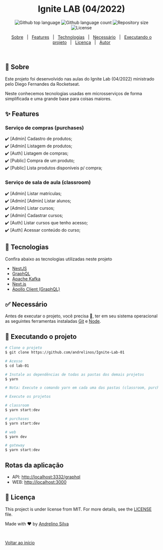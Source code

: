 <h1 align="center">Ignite LAB (04/2022)</h1>

<p align="center">
  <img alt="Github top language" src="https://img.shields.io/github/languages/top/andrelinos/lab-01?color=56BEB8">

  <img alt="Github language count" src="https://img.shields.io/github/languages/count/andrelinos/lab-01?color=56BEB8">

  <img alt="Repository size" src="https://img.shields.io/github/repo-size/andrelinos/lab-01?color=56BEB8">

  <img alt="License" src="https://img.shields.io/github/license/andrelinos/lab-01?color=56BEB8">

  <!-- <img alt="Github issues" src="https://img.shields.io/github/issues/andrelinos/lab-01?color=56BEB8" /> -->

  <!-- <img alt="Github forks" src="https://img.shields.io/github/forks/andrelinos/lab-01?color=56BEB8" /> -->

  <!-- <img alt="Github stars" src="https://img.shields.io/github/stars/andrelinos/lab-01?color=56BEB8" /> -->
</p>

<!-- Status -->

<!-- <h4 align="center"> 
	🚧  Lab 01 🚀 Under construction...  🚧
</h4> 

<hr> -->

<p align="center">
  <a href="#dart-sobre">Sobre</a> &#xa0; | &#xa0;
  <a href="#sparkles-features">Features</a> &#xa0; | &#xa0;
  <a href="#rocket-tecnologias">Technologias</a> &#xa0; | &#xa0;
  <a href="#white_check_mark-necessario">Necessário</a> &#xa0; | &#xa0;
  <a href="#checkered_flag-executanto-o-projeto">Executando o projeto</a> &#xa0; | &#xa0;
  <a href="#memo-licenca">Licença</a> &#xa0; | &#xa0;
  <a href="https://github.com/andrelinos" target="_blank">Autor</a>
</p>

<br>

## :dart: Sobre ##

Este projeto foi desenvolvido nas aulas do Ignite Lab (04/2022) ministrado pelo Diego Fernandes da Rocketseat.

Neste conhecemos tecnologias usadas em microsserviços de forma simplificada e uma grande base para coisas maiores.

## :sparkles: Features ##

### Serviço de compras (purchases) ##

:heavy_check_mark: [Admin] Cadastro de produtos;\
:heavy_check_mark: [Admin] Listagem de produtos;\
:heavy_check_mark: [Auth] Listagem de compras;\
:heavy_check_mark: [Public] Compra de um produto;\
:heavy_check_mark: [Public] Lista produtos disponíveis p/ compra;

### Serviço de sala de aula (classroom) ##

:heavy_check_mark: [Admin] Listar matrículas;\
:heavy_check_mark: [Admin] [Admin] Listar alunos;\
:heavy_check_mark: [Admin] Listar cursos;\
:heavy_check_mark: [Admin] Cadastrar cursos;\
:heavy_check_mark: [Auth] Listar cursos que tenho acesso;\
:heavy_check_mark: [Auth] Acessar conteúdo do curso;

## :rocket: Tecnologias ##

Confira abaixo as tecnologias utilizadas neste projeto

- [NestJS](https://nestjs.com/)
- [GraphQL](https://graphql.org/)
- [Apache Kafka](https://kafka.apache.org/)
- [Next.js](https://nextjs.org/)
- [Apollo Client (GraphQL)](https://www.apollographql.com/)

## :white_check_mark: Necessário ##

Antes de executar o projeto, você precisa :checkered_flag:, ter em seu sistema operacional as seguintes ferramentas instaladas [Git](https://git-scm.com) e [Node](https://nodejs.org/en/).

## :checkered_flag: Executando o projeto ##

```bash
# Clone o projeto
$ git clone https://github.com/andrelinos/Ignite-Lab-01

# Acesse
$ cd lab-01

# Instale as dependências de todas as pastas dos demais projetos
$ yarn

# Nota: Execute o comando yarn em cada uma das pastas (classroom, purchases, gateway, web)

# Execute os projetos

# classroom
$ yarn start:dev

# purchases
$ yarn start:dev

# web
$ yarn dev

# gateway
$ yarn start:dev

```

## Rotas da aplicação ##

- API: <http://localhost:3332/graphql>
- WEB: <http://localhost:3000>

## :memo: Licença ##

This project is under license from MIT. For more details, see the [LICENSE](LICENSE.md) file.

Made with :heart: by <a href="https://github.com/andrelinos" target="_blank">Andrelino Silva</a>

&#xa0;

<a href="#top">Voltar ao início</a>
